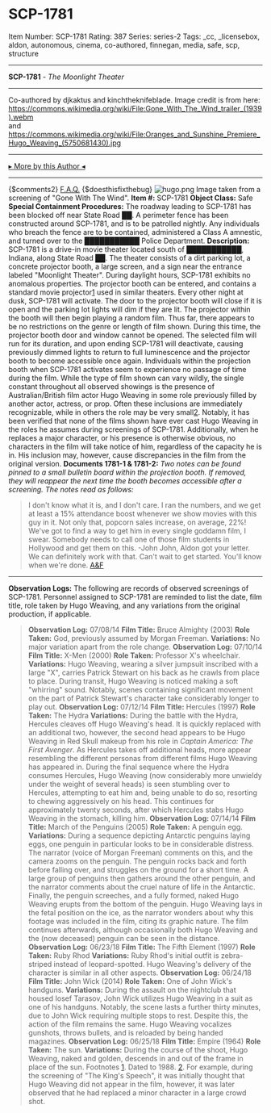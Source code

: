 # SCP-1781
Item Number: SCP-1781
Rating: 387
Series: series-2
Tags: _cc, _licensebox, aldon, autonomous, cinema, co-authored, finnegan, media, safe, scp, structure

---

**SCP-1781** \- _The Moonlight Theater_
* * *
Co-authored by djkaktus and kinchtheknifeblade.
Image credit is from here:  
<https://commons.wikimedia.org/wiki/File:Gone_With_The_Wind_trailer_(1939).webm>  
and  
<https://commons.wikimedia.org/wiki/File:Oranges_and_Sunshine_Premiere_Hugo_Weaving_(5750681430).jpg>
* * *
[▸ More by this Author ◂](http://www.scp-wiki.net/djkaktus)
* * *
{$comments2}
[F.A.Q.](https://scp-wiki.wikidot.com/component:info-ayers)
{$doesthisfixthebug}
![hugo.png](https://scp-wiki.wdfiles.com/local--files/scp-1781/hugo.png)
Image taken from a screening of "Gone With The Wind".
**Item #:** SCP-1781
**Object Class:** Safe
**Special Containment Procedures:** The roadway leading to SCP-1781 has been blocked off near State Road ██. A perimeter fence has been constructed around SCP-1781, and is to be patrolled nightly. Any individuals who breach the fence are to be contained, administered a Class A amnestic, and turned over to the ███████████ Police Department.
**Description:** SCP-1781 is a drive-in movie theater located south of ███████████, Indiana, along State Road ██. The theater consists of a dirt parking lot, a concrete projector booth, a large screen, and a sign near the entrance labeled "Moonlight Theater". During daylight hours, SCP-1781 exhibits no anomalous properties. The projector booth can be entered, and contains a standard movie projector[1](javascript:;) used in similar theaters.
Every other night at dusk, SCP-1781 will activate. The door to the projector booth will close if it is open and the parking lot lights will dim if they are lit. The projector within the booth will then begin playing a random film. Thus far, there appears to be no restrictions on the genre or length of film shown. During this time, the projector booth door and window cannot be opened. The selected film will run for its duration, and upon ending SCP-1781 will deactivate, causing previously dimmed lights to return to full luminescence and the projector booth to become accessible once again. Individuals within the projection booth when SCP-1781 activates seem to experience no passage of time during the film.
While the type of film shown can vary wildly, the single constant throughout all observed showings is the presence of Australian/British film actor Hugo Weaving in some role previously filled by another actor, actress, or prop. Often these inclusions are immediately recognizable, while in others the role may be very small[2](javascript:;).
Notably, it has been verified that none of the films shown have ever cast Hugo Weaving in the roles he assumes during screenings of SCP-1781. Additionally, when he replaces a major character, or his presence is otherwise obvious, no characters in the film will take notice of him, regardless of the capacity he is in. His inclusion may, however, cause discrepancies in the film from the original version.
**Documents 1781-1 & 1781-2:** _Two notes can be found pinned to a small bulletin board within the projection booth. If removed, they will reappear the next time the booth becomes accessible after a screening. The notes read as follows:_
> I don't know what it is, and I don't care. I ran the numbers, and we get at least a 15% attendance boost whenever we show movies with this guy in it. Not only that, popcorn sales increase, on average, 22%! We've got to find a way to get him in every single goddamn film, I swear. Somebody needs to call one of those film students in Hollywood and get them on this.
> -John
> John,
> Aldon got your letter. We can definitely work with that. Can't wait to get started. You'll know when we're done.
> [A&F](http://www.scp-wiki.net/hugo-hijinks)
* * *
**Observation Logs:** The following are records of observed screenings of SCP-1781. Personnel assigned to SCP-1781 are reminded to list the date, film title, role taken by Hugo Weaving, and any variations from the original production, if applicable.
> **Observation Log:** 07/08/14
> **Film Title:** Bruce Almighty (2003)
> **Role Taken:** God, previously assumed by Morgan Freeman.
> **Variations:** No major variation apart from the role change.
> **Observation Log:** 07/10/14
> **Film Title:** X-Men (2000)
> **Role Taken:** Professor X's wheelchair.
> **Variations:** Hugo Weaving, wearing a silver jumpsuit inscribed with a large "X", carries Patrick Stewart on his back as he crawls from place to place. During transit, Hugo Weaving is noticed making a soft "whirring" sound. Notably, scenes containing significant movement on the part of Patrick Stewart's character take considerably longer to play out.
> **Observation Log:** 07/12/14
> **Film Title:** Hercules (1997)
> **Role Taken:** The Hydra
> **Variations:** During the battle with the Hydra, Hercules cleaves off Hugo Weaving's head. It is quickly replaced with an additional two, however, the second head appears to be Hugo Weaving in Red Skull makeup from his role in _Captain America: The First Avenger_. As Hercules takes off additional heads, more appear resembling the different personas from different films Hugo Weaving has appeared in. During the final sequence where the Hydra consumes Hercules, Hugo Weaving (now considerably more unwieldy under the weight of several heads) is seen stumbling over to Hercules, attempting to eat him and, being unable to do so, resorting to chewing aggressively on his head. This continues for approximately twenty seconds, after which Hercules stabs Hugo Weaving in the stomach, killing him.
> **Observation Log:** 07/14/14
> **Film Title:** March of the Penguins (2005)
> **Role Taken:** A penguin egg.
> **Variations:** During a sequence depicting Antarctic penguins laying eggs, one penguin in particular looks to be in considerable distress. The narrator (voice of Morgan Freeman) comments on this, and the camera zooms on the penguin. The penguin rocks back and forth before falling over, and struggles on the ground for a short time. A large group of penguins then gathers around the other penguin, and the narrator comments about the cruel nature of life in the Antarctic. Finally, the penguin screeches, and a fully formed, naked Hugo Weaving erupts from the bottom of the penguin. Hugo Weaving lays in the fetal position on the ice, as the narrator wonders about why this footage was included in the film, citing its graphic nature. The film continues afterwards, although occasionally both Hugo Weaving and the (now deceased) penguin can be seen in the distance.
> **Observation Log:** 06/23/18
> **Film Title:** The Fifth Element (1997)
> **Role Taken:** Ruby Rhod
> **Variations:** Ruby Rhod's initial outfit is zebra-striped instead of leopard-spotted. Hugo Weaving's delivery of the character is similar in all other aspects.
> **Observation Log:** 06/24/18
> **Film Title:** John Wick (2014)
> **Role Taken:** One of John Wick's handguns.
> **Variations:** During the assault on the nightclub that housed Iosef Tarasov, John Wick utilizes Hugo Weaving in a suit as one of his handguns. Notably, the scene lasts a further thirty minutes, due to John Wick requiring multiple stops to rest. Despite this, the action of the film remains the same. Hugo Weaving vocalizes gunshots, throws bullets, and is reloaded by being handed magazines.
> **Observation Log:** 06/25/18
> **Film Title:** Empire (1964)
> **Role Taken:** The sun.
> **Variations:** During the course of the shoot, Hugo Weaving, naked and golden, descends in and out of the frame in place of the sun.
Footnotes
[1](javascript:;). Dated to 1988.
[2](javascript:;). For example, during the screening of "The King's Speech", it was initially thought that Hugo Weaving did not appear in the film, however, it was later observed that he had replaced a minor character in a large crowd shot.